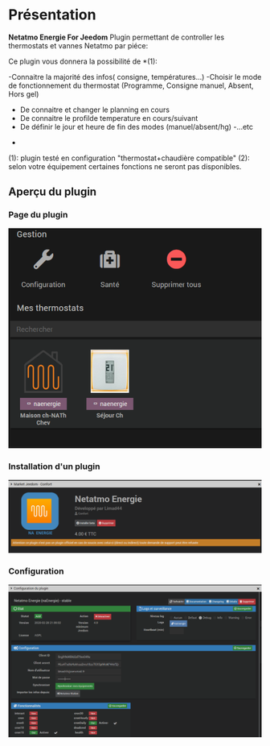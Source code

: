 # Présentation

**Netatmo Energie For Jeedom** 
Plugin permettant de controller les thermostats et vannes Netatmo par piéce:

Ce plugin vous donnera la possibilité de *(1):

-Connaitre la majorité des infos( consigne, températures...)
-Choisir le mode de fonctionnement du thermostat (Programme, Consigne manuel, Absent, Hors gel)
- De connaitre et changer le planning en cours
- De connaitre le profilde temperature en cours/suivant  
- De définir le jour et heure de fin des modes (manuel/absent/hg)
-...etc


*
(1): plugin testé en configuration "thermostat+chaudière compatible"
(2): selon votre équipement certaines fonctions ne seront pas disponibles.


## Aperçu du plugin

### Page du plugin
![screenshot1](https://raw.githubusercontent.com/limad/plugin-naEnergie/master/images/naEnergie_screenshot4.PNG)

### Installation d'un plugin
![screenshot1](https://raw.githubusercontent.com/limad/plugin-naEnergie/master/images/naEnergie_doc1.PNG)

### Configuration
![screenshot1](https://raw.githubusercontent.com/limad/plugin-naEnergie/master/images/naEnergie_doc2.PNG)
